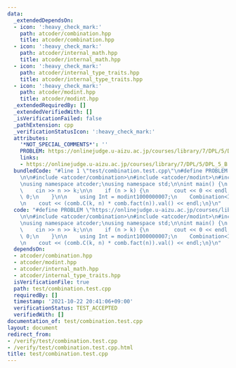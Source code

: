 ```yaml
---
data:
  _extendedDependsOn:
  - icon: ':heavy_check_mark:'
    path: atcoder/combination.hpp
    title: atcoder/combination.hpp
  - icon: ':heavy_check_mark:'
    path: atcoder/internal_math.hpp
    title: atcoder/internal_math.hpp
  - icon: ':heavy_check_mark:'
    path: atcoder/internal_type_traits.hpp
    title: atcoder/internal_type_traits.hpp
  - icon: ':heavy_check_mark:'
    path: atcoder/modint.hpp
    title: atcoder/modint.hpp
  _extendedRequiredBy: []
  _extendedVerifiedWith: []
  _isVerificationFailed: false
  _pathExtension: cpp
  _verificationStatusIcon: ':heavy_check_mark:'
  attributes:
    '*NOT_SPECIAL_COMMENTS*': ''
    PROBLEM: https://onlinejudge.u-aizu.ac.jp/courses/library/7/DPL/5/DPL_5_B
    links:
    - https://onlinejudge.u-aizu.ac.jp/courses/library/7/DPL/5/DPL_5_B
  bundledCode: "#line 1 \"test/combination.test.cpp\"\n#define PROBLEM \"https://onlinejudge.u-aizu.ac.jp/courses/library/7/DPL/5/DPL_5_B\"\
    \n\n#include <atcoder/combination>\n#include <atcoder/modint>\n#include <iostream>\n\
    \nusing namespace atcoder;\nusing namespace std;\n\nint main() {\n    int n, k;\n\
    \    cin >> n >> k;\n\n    if (n > k) {\n        cout << 0 << endl;\n        return\
    \ 0;\n    }\n\n    using Int = modint1000000007;\n    Combination<Int> comb(k);\n\
    \n    cout << (comb.C(k, n) * comb.fact(n)).val() << endl;\n}\n"
  code: "#define PROBLEM \"https://onlinejudge.u-aizu.ac.jp/courses/library/7/DPL/5/DPL_5_B\"\
    \n\n#include <atcoder/combination>\n#include <atcoder/modint>\n#include <iostream>\n\
    \nusing namespace atcoder;\nusing namespace std;\n\nint main() {\n    int n, k;\n\
    \    cin >> n >> k;\n\n    if (n > k) {\n        cout << 0 << endl;\n        return\
    \ 0;\n    }\n\n    using Int = modint1000000007;\n    Combination<Int> comb(k);\n\
    \n    cout << (comb.C(k, n) * comb.fact(n)).val() << endl;\n}\n"
  dependsOn:
  - atcoder/combination.hpp
  - atcoder/modint.hpp
  - atcoder/internal_math.hpp
  - atcoder/internal_type_traits.hpp
  isVerificationFile: true
  path: test/combination.test.cpp
  requiredBy: []
  timestamp: '2021-10-22 20:41:06+09:00'
  verificationStatus: TEST_ACCEPTED
  verifiedWith: []
documentation_of: test/combination.test.cpp
layout: document
redirect_from:
- /verify/test/combination.test.cpp
- /verify/test/combination.test.cpp.html
title: test/combination.test.cpp
---
```

